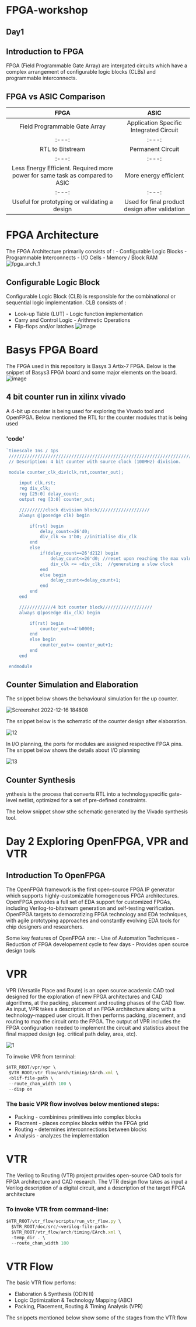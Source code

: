 # FPGA-workshop
## Day1

## Introduction to FPGA

FPGA (Field Programmable Gate Array) are intergated circuits which have a complex arrangement of configurable logic blocks (CLBs) and programmable interconnects.

## FPGA vs ASIC Comparison

|FPGA|ASIC|
|:---:|:---:|
|Field Programmable Gate Array|Application Specific Integrated Circuit|
|:---:|:---:|
|RTL to Bitstream|Permanent Circuit|
|:---:|:---:|
|Less Energy Efficient. Required more power for same task as compared to ASIC|More energy efficient|
|:---:|:---:|
|Useful for prototyping or validating a design|Used for final product design after validation|
# FPGA Architecture
The FPGA Architecture primarily consists of : - Configurable Logic Blocks - Programmable Interconnects - I/O Cells - Memory / Block RAM
![fpga_arch_1](https://user-images.githubusercontent.com/120499567/208094795-c7714e05-9cfe-47f4-8a1b-7c5b5a097643.png)
## Configurable Logic Block
Configurable Logic Block (CLB) is responsible for the combinational or sequential logic implementation. CLB consists of :
- Look-up Table (LUT) - Logic function implementation
- Carry and Control Logic - Arithmetic Operations
- Flip-flops and/or latches
![image](https://user-images.githubusercontent.com/120499567/208095849-ba631d7a-d2fc-430c-8462-a5fede5b51ba.png)
# Basys FPGA Board
The FPGA used in this repository is Basys 3 Artix-7 FPGA. Below is the snippet of Basys3 FPGA board and some major elements on the board.
![image](https://user-images.githubusercontent.com/120499567/208096167-dbca734b-b301-4553-95b2-3bc191be0fdd.png)
## 4 bit counter run in xilinx vivado 
A 4-bit up counter is being used for exploring the Vivado tool and OpenFPGA. Below mentioned the RTL for the counter modules that is being used
### 'code'
``` js
`timescale 1ns / 1ps
 //////////////////////////////////////////////////////////////////////////////////
 // Description: 4 bit counter with source clock (100MHz) division.

 module counter_clk_div(clk,rst,counter_out);
     
     input clk,rst;
     reg div_clk;
     reg [25:0] delay_count;
     output reg [3:0] counter_out;

     //////////clock division block////////////////////
     always @(posedge clk) begin

         if(rst) begin
             delay_count<=26'd0;
             div_clk <= 1'b0; //initialise div_clk
         end
         else
             if(delay_count==26'd212) begin
                 delay_count<=26'd0; //reset upon reaching the max value
                 div_clk <= ~div_clk;  //generating a slow clock
             end
             else begin
                 delay_count<=delay_count+1;
             end
         end
     end

     /////////////4 bit counter block///////////////////
     always @(posedge div_clk) begin

         if(rst) begin
             counter_out<=4'b0000;
         end
         else begin
             counter_out<= counter_out+1;
         end
     end

 endmodule 
 ```
 ## Counter Simulation and Elaboration
 The snippet below shows the behavioural simulation for the up counter.
 
 ![Screenshot 2022-12-16 184808](https://user-images.githubusercontent.com/120499567/208107350-b6d90214-85c0-4765-a8d3-1ff3aa6c650d.png)
 
The snippet below is the schematic of the counter design after elaboration.

![12](https://user-images.githubusercontent.com/120499567/208107553-9804c3ba-c935-4dbb-9177-eabd19d34ab7.png)

In I/O planning, the ports for modules are assigned respective FPGA pins. The snippet below shows the details about I/O planning

![13](https://user-images.githubusercontent.com/120499567/208107813-b60a87f7-74fb-427a-ab1c-547c6ae074c7.png)

## Counter Synthesis
ynthesis is the process that converts RTL into a technologyspecific gate-level netlist, optimized for a set of pre-defined constraints.

The below snippet show sthe schematic generated by the Vivado synthesis tool.




# Day 2 Exploring OpenFPGA, VPR and VTR

## Introduction To OpenFPGA

The OpenFPGA framework is the first open-source FPGA IP generator which supports highly-customizable homogeneous FPGA architectures. OpenFPGA provides a full set of EDA support for customized FPGAs, including Verilog-to-bitstream generation and self-testing verification. OpenFPGA targets to democratizing FPGA technology and EDA techniques, with agile prototyping approaches and constantly evolving EDA tools for chip designers and researchers.

Some key features of OpenFPGA are: - Use of Automation Techniques - Reduction of FPGA developement cycle to few days - Provides open source design tools


# VPR

VPR (Versatile Place and Route) is an open source academic CAD tool designed for the exploration of new FPGA architectures and CAD algorithms, at the packing, placement and routing phases of the CAD flow. As input, VPR takes a description of an FPGA architecture along with a technology-mapped user circuit. It then performs packing, placement, and routing to map the circuit onto the FPGA. The output of VPR includes the FPGA configuration needed to implement the circuit and statistics about the final mapped design (eg. critical path delay, area, etc).

![1](https://user-images.githubusercontent.com/120499567/208111957-8559ee0c-55da-4cc5-9ccc-8035fc3cbf63.png)

To invoke VPR from terminal:

``` js
$VTR_ROOT/vpr/vpr \
 $VTR_ROOT/vtr_flow/arch/timing/EArch.xml \
 <blif-file-path \
 --route_chan_width 100 \
 --disp on
 ```
 
### The basic VPR flow involves below mentioned steps:

- Packing - combinines primitives into complex blocks
- Placment - places complex blocks within the FPGA grid
- Routing - determines interconnections between blocks
- Analysis - analyzes the implementation

# VTR

The Verilog to Routing (VTR) project provides open-source CAD tools for FPGA architecture and CAD research. The VTR design flow takes as input a Verilog description of a digital circuit, and a description of the target FPGA architecture

### To invoke VTR from command-line:

``` js
$VTR_ROOT/vtr_flow/scripts/run_vtr_flow.py \ 
  $VTR_ROOT/doc/src/<verilog-file-path>
  $VTR_ROOT/vtr_flow/arch/timing/EArch.xml \
  -temp_dir . \
  --route_chan_width 100 
  ```
  
  # VTR Flow
  
  The basic VTR flow perfoms:
  
  - Elaboration & Synthesis (ODIN II)
  - Logic Optimization & Technology Mapping (ABC)
  - Packing, Placement, Routing & Timing Analysis (VPR)
  
  The snippets mentioned below show some of the stages from the VTR flow
  
  


